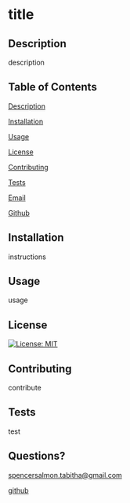 
# title
    
## Description
    
description
    
## Table of Contents
    
[Description](#description)

[Installation](#installation)

[Usage](#usage)

[License](#license)

[Contributing](#contributing)

[Tests](#tests)

[Email](#email)

[Github](#github)


## Installation

instructions
    
## Usage
    
usage
    
## License 

[![License: MIT](https://img.shields.io/badge/License-MIT-yellow.svg)](https://opensource.org/licenses/MIT)

## Contributing

contribute
    
## Tests

test
    
## Questions?

spencersalmon.tabitha@gmail.com 

[github](github)